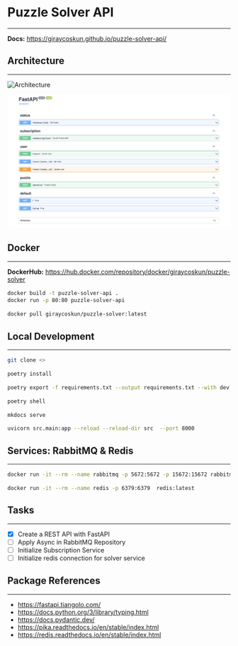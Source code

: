 # Puzzle Solver API

---

**Docs:** <https://giraycoskun.github.io/puzzle-solver-api/>

## Architecture

---

![Architecture](https://drive.google.com/uc?export=view&id=1QYXgxS4O345L4OlKY-ga459XqkO8IiLi)

![API](./docs/assets/api-ss.png)

## Docker

---

**DockerHub:** <https://hub.docker.com/repository/docker/giraycoskun/puzzle-solver>

```bash
docker build -t puzzle-solver-api .
docker run -p 80:80 puzzle-solver-api
```

```bash
docker pull giraycoskun/puzzle-solver:latest
```

## Local Development

---

```bash
git clone <>
```

```bash
poetry install
```

```bash
poetry export -f requirements.txt --output requirements.txt --with dev,docs
```

```bash
poetry shell
```

```bash
mkdocs serve
```

```bash
uvicorn src.main:app --reload --reload-dir src  --port 8000
```

## Services: RabbitMQ & Redis

---

```bash
docker run -it --rm --name rabbitmq -p 5672:5672 -p 15672:15672 rabbitmq:3.11.13-management
```

```bash
docker run -it --rm --name redis -p 6379:6379  redis:latest
```

## Tasks

---

- [x] Create a REST API with FastAPI
- [ ] Apply Async in RabbitMQ Repository
- [ ] Initialize Subscription Service
- [ ] Initialize redis connection for solver service

## Package References

---

- <https://fastapi.tiangolo.com/>
- <https://docs.python.org/3/library/typing.html>
- <https://docs.pydantic.dev/>
- <https://pika.readthedocs.io/en/stable/index.html>
- <https://redis.readthedocs.io/en/stable/index.html>

